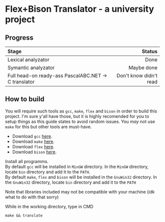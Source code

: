 # Flex+Bison Translator - a university project
## Progress
| Stage                                                | Status                 |
|:-----------------------------------------------------|-----------------------:|
| Lexical analyzator                                   |                   Done |
| Symantic analyzator                                  |             Maybe done |
| Full head-on ready-ass PascalABC.NET -> C translator | Don't know didn't read |

## How to build
You will require such tools as `gcc`, `make`, `flex` and `bison` in order to build this project. I'm sure y'all have those, but it is highly recomended for you to setup things as this guide states to avoid random issues. You *may* not use `make` for this but other tools are must-have.
* Download `gcc` [here](https://sourceforge.net/projects/mingw/files/Installer/mingw-get-setup.exe/download).
* Download `make` [here](https://sourceforge.net/projects/gnuwin32/files/make/3.81/make-3.81.exe/download).
* Download `flex` [here](https://sourceforge.net/projects/gnuwin32/files/flex/2.5.4a-1/flex-2.5.4a-1.exe/download).  
* Download `bison` [here](https://sourceforge.net/projects/gnuwin32/files/bison/2.4.1/bison-2.4.1-setup.exe/download).  

Install all programms.  
By default `gcc` will be installed in `MinGW` directory. In the `MinGW` directory, locate `bin` directory and add it to the `PATH`.  
By default `make`, `flex` and `bison` will be installed in the `GnuWin32` directory. In the `GnuWin32` directory, locate `bin` directory and add it to the `PATH`

Note that libraries included may not be compatible with your machine (idk what to do with that sorry)

While in the working directory, type in CMD

```
make && translate
```
